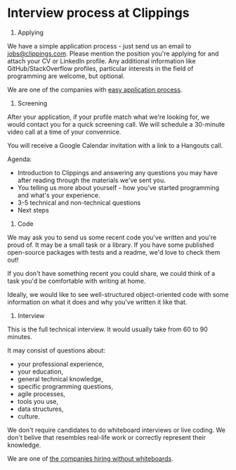 Interview process at Clippings
==============================

1. Applying

We have a simple application process - just send us an email to [jobs@clippings.com](mailto:jobs@clippings.com).
Please mention the position you're applying for and attach your CV or LinkedIn profile.
Any additional information like GitHub/StackOverflow profiles,
particular interests in the field of programming are welcome, but optional.

We are one of the companies with [easy application process](https://github.com/j-delaney/easy-application).

1. Screening

After your application, if your profile match what we're looking for,
we would contact you for a quick screening call.
We will schedule a 30-minute video call at a time of your convennice.

You will receive a Google Calendar invitation with a link to a Hangouts call.

Agenda:

- Introduction to Clippings and answering any questions you may have after reading through the materials we've sent you.
- You telling us more about yourself - how you've started programming and what's your experience.
- 3-5 technical and non-technical questions
- Next steps

1. Code

We may ask you to send us some recent code you've written and you're proud of.
It may be a small task or a library.
If you have some published open-source packages with tests and a readme, we'd love to check them out!

If you don't have something recent you could share, we could think of a task you'd be comfortable with writing at home.

Ideally, we would like to see well-structured object-oriented code with some information
on what it does and why you've written it like that.

1. Interview

This is the full technical interview. It would usually take from 60 to 90 minutes.

It may consist of questions about:

- your professional experience,
- your education,
- general technical knowledge,
- specific programming questions,
- agile processes,
- tools you use,
- data structures,
- culture.

We don't require candidates to do whiteboard interviews or live coding.
We don't belive that resembles real-life work or correctly represent their knowledge.

We are one of [the companies hiring without whiteboards](https://github.com/poteto/hiring-without-whiteboards).
